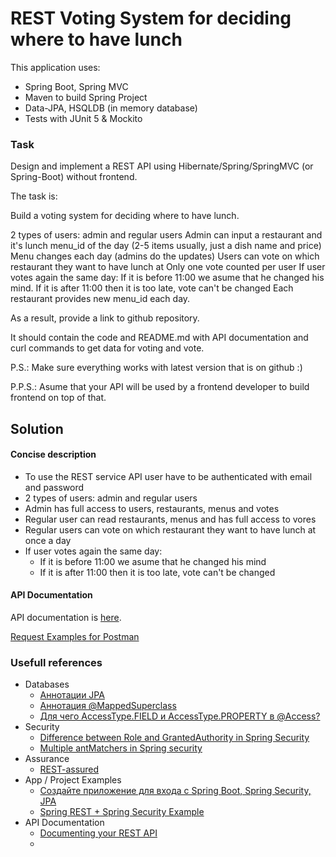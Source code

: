# REST Voting System for deciding where to have lunch

This application uses:
* Spring Boot, Spring MVC
* Maven to build Spring Project
* Data-JPA, HSQLDB (in memory database)
* Tests with JUnit 5 & Mockito

### Task
Design and implement a REST API using Hibernate/Spring/SpringMVC (or Spring-Boot) without frontend.

The task is:

Build a voting system for deciding where to have lunch.

2 types of users: admin and regular users
Admin can input a restaurant and it's lunch menu_id of the day (2-5 items usually, just a dish name and price)
Menu changes each day (admins do the updates)
Users can vote on which restaurant they want to have lunch at
Only one vote counted per user
If user votes again the same day:
If it is before 11:00 we asume that he changed his mind.
If it is after 11:00 then it is too late, vote can't be changed
Each restaurant provides new menu_id each day.

As a result, provide a link to github repository.

It should contain the code and README.md with API documentation and curl commands to get data for voting and vote.

P.S.: Make sure everything works with latest version that is on github :)

P.P.S.: Asume that your API will be used by a frontend developer to build frontend on top of that.

## Solution

#### Concise description
* To use the REST service API user have to be authenticated with email and password
* 2 types of users: admin and regular users
* Admin has full access to users, restaurants, menus and votes
* Regular user can read restaurants, menus and has full access to vores
* Regular users can vote on which restaurant they want to have lunch at once a day
* If user votes again the same day: 
  * If it is before 11:00 we asume that he changed his mind
  * If it is after 11:00 then it is too late, vote can't be changed
  
#### API Documentation

API documentation is [here](Doc/api.md).
  
[Request Examples for Postman](Doc/rest-voting-app.postman_collection.json)


### Usefull references
* Databases
  * <a href="http://deskbook.info/hibernate/annotations/2-annotation-jpa.html">Аннотации JPA</a>
  * <a href="http://deskbook.info/hibernate/inheritance/11-jpa-mappedsuperclass.html">Аннотация @MappedSuperclass</a>
  * <a href="https://ru.stackoverflow.com/questions/874276/%D0%94%D0%BB%D1%8F-%D1%87%D0%B5%D0%B3%D0%BE-accesstype-field-%D0%B8-accesstype-property-%D0%B2-access">Для чего AccessType.FIELD и AccessType.PROPERTY в @Access?</a>
* Security
  * <a href="https://stackoverflow.com/questions/19525380/difference-between-role-and-grantedauthority-in-spring-security">Difference between Role and GrantedAuthority in Spring Security</a>
  * <a href="https://stackoverflow.com/questions/30819337/multiple-antmatchers-in-spring-security">Multiple antMatchers in Spring security</a>
* Assurance
  * <a href="http://appsdeveloperblog.com/tag/rest-assured/">REST-assured</a>
* App / Project Examples
  * <a href="https://o7planning.org/ru/11705/create-a-login-application-with-spring-boot-spring-security-jpa">Создайте приложение для входа с Spring Boot, Spring Security, JPA</a>
  * <a href="https://www.mkyong.com/spring-boot/spring-rest-spring-security-example/">Spring REST + Spring Security Example</a>
* API Documentation
  * <a href="https://gist.github.com/iros/3426278">Documenting your REST API</a>
  * <a href=""></a>
